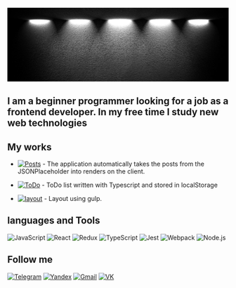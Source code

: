 [![Header](https://github.com/kiipariss/kiipariss/blob/main/assets/1500x500.jpeg)](https://spb.hh.ru/resume/f2774067ff0b0d4b8e0039ed1f55374b4f4330)


## I am a beginner programmer looking for a job as a frontend developer. In my free time I study new web technologies

## My works


- [![Posts](https://img.shields.io/badge/-Posts-717171?style=social&logo=Github)](https://kiipariss.github.io/ReactPost/) - The application automatically takes the posts from the JSONPlaceholder into renders on the client.

- [![ToDo](https://img.shields.io/badge/-ToDo-717171?style=social&logo=Github)](https://github.com/kiipariss/todo) - ToDo list written with Typescript and stored in localStorage

- [![layout](https://img.shields.io/badge/-layout-717171?style=social&logo=Github)](https://kiipariss.github.io/digital/) - Layout using gulp.







## languages and Tools
![JavaScript](https://img.shields.io/badge/-JavaScript-717171?style=plastic&logo=JavaScript) ![React](https://img.shields.io/badge/-React-626262?style=plastic&logo=React) ![Redux](https://img.shields.io/badge/-Redux-555555?style=plastic&logo=Redux) ![TypeScript](https://img.shields.io/badge/-TypeScript-4A4A4A?style=plastic&logo=TypeScript) ![Jest](https://img.shields.io/badge/-Jest-3F3F3F?style=plastic&logo=Jest) ![Webpack](https://img.shields.io/badge/-Webpack-363636?style=plastic&logo=Webpack) ![Node.js](https://img.shields.io/badge/-Node.js-2E2E2E?style=plastic&logo=Node.js) 


## Follow me

[![Telegram](https://img.shields.io/badge/-Telegram-717171?style=plastic&logo=Telegram)](https://t.me/Areamiss) [![Yandex](https://img.shields.io/badge/-Yandex-626262?style=plastic&logo=yandex)](https://mail.yandex.ru/?uid=389124146#inbox) [![Gmail](https://img.shields.io/badge/-Gmail-555555?style=plastic&logo=Gmail)](https://mail.google.com/mail/u/0/?ogbl#inbox) [![VK](https://img.shields.io/badge/-VK-363636?style=plastic&logo=VK)](https://vk.com/id233723417) 
